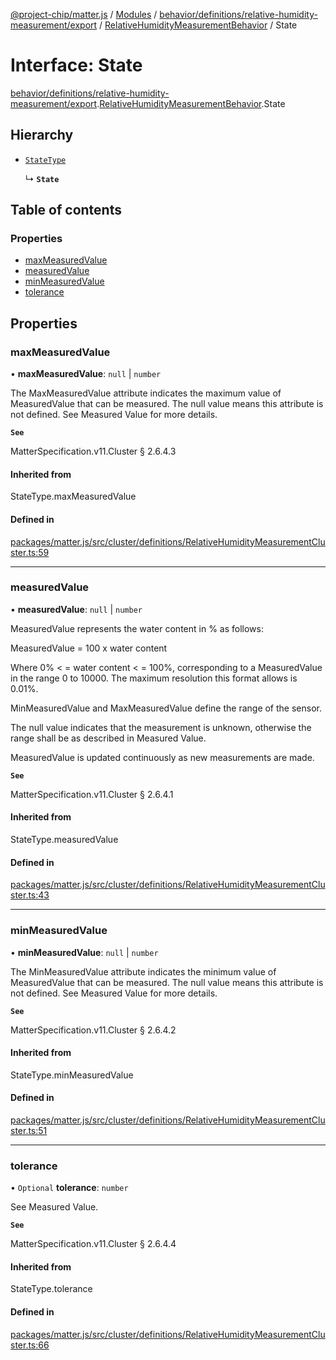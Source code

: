 [@project-chip/matter.js](../README.md) / [Modules](../modules.md) / [behavior/definitions/relative-humidity-measurement/export](../modules/behavior_definitions_relative_humidity_measurement_export.md) / [RelativeHumidityMeasurementBehavior](../modules/behavior_definitions_relative_humidity_measurement_export.RelativeHumidityMeasurementBehavior.md) / State

# Interface: State

[behavior/definitions/relative-humidity-measurement/export](../modules/behavior_definitions_relative_humidity_measurement_export.md).[RelativeHumidityMeasurementBehavior](../modules/behavior_definitions_relative_humidity_measurement_export.RelativeHumidityMeasurementBehavior.md).State

## Hierarchy

- [`StateType`](../modules/behavior_definitions_relative_humidity_measurement_export._internal_.md#statetype)

  ↳ **`State`**

## Table of contents

### Properties

- [maxMeasuredValue](behavior_definitions_relative_humidity_measurement_export.RelativeHumidityMeasurementBehavior.State.md#maxmeasuredvalue)
- [measuredValue](behavior_definitions_relative_humidity_measurement_export.RelativeHumidityMeasurementBehavior.State.md#measuredvalue)
- [minMeasuredValue](behavior_definitions_relative_humidity_measurement_export.RelativeHumidityMeasurementBehavior.State.md#minmeasuredvalue)
- [tolerance](behavior_definitions_relative_humidity_measurement_export.RelativeHumidityMeasurementBehavior.State.md#tolerance)

## Properties

### maxMeasuredValue

• **maxMeasuredValue**: ``null`` \| `number`

The MaxMeasuredValue attribute indicates the maximum value of MeasuredValue that can be measured. The
null value means this attribute is not defined. See Measured Value for more details.

**`See`**

MatterSpecification.v11.Cluster § 2.6.4.3

#### Inherited from

StateType.maxMeasuredValue

#### Defined in

[packages/matter.js/src/cluster/definitions/RelativeHumidityMeasurementCluster.ts:59](https://github.com/project-chip/matter.js/blob/0c058ae17fdba4c0b89b8b13c309011d51782299/packages/matter.js/src/cluster/definitions/RelativeHumidityMeasurementCluster.ts#L59)

___

### measuredValue

• **measuredValue**: ``null`` \| `number`

MeasuredValue represents the water content in % as follows:

MeasuredValue = 100 x water content

Where 0% < = water content < = 100%, corresponding to a MeasuredValue in the range 0 to 10000. The
maximum resolution this format allows is 0.01%.

MinMeasuredValue and MaxMeasuredValue define the range of the sensor.

The null value indicates that the measurement is unknown, otherwise the range shall be as described in
Measured Value.

MeasuredValue is updated continuously as new measurements are made.

**`See`**

MatterSpecification.v11.Cluster § 2.6.4.1

#### Inherited from

StateType.measuredValue

#### Defined in

[packages/matter.js/src/cluster/definitions/RelativeHumidityMeasurementCluster.ts:43](https://github.com/project-chip/matter.js/blob/0c058ae17fdba4c0b89b8b13c309011d51782299/packages/matter.js/src/cluster/definitions/RelativeHumidityMeasurementCluster.ts#L43)

___

### minMeasuredValue

• **minMeasuredValue**: ``null`` \| `number`

The MinMeasuredValue attribute indicates the minimum value of MeasuredValue that can be measured. The
null value means this attribute is not defined. See Measured Value for more details.

**`See`**

MatterSpecification.v11.Cluster § 2.6.4.2

#### Inherited from

StateType.minMeasuredValue

#### Defined in

[packages/matter.js/src/cluster/definitions/RelativeHumidityMeasurementCluster.ts:51](https://github.com/project-chip/matter.js/blob/0c058ae17fdba4c0b89b8b13c309011d51782299/packages/matter.js/src/cluster/definitions/RelativeHumidityMeasurementCluster.ts#L51)

___

### tolerance

• `Optional` **tolerance**: `number`

See Measured Value.

**`See`**

MatterSpecification.v11.Cluster § 2.6.4.4

#### Inherited from

StateType.tolerance

#### Defined in

[packages/matter.js/src/cluster/definitions/RelativeHumidityMeasurementCluster.ts:66](https://github.com/project-chip/matter.js/blob/0c058ae17fdba4c0b89b8b13c309011d51782299/packages/matter.js/src/cluster/definitions/RelativeHumidityMeasurementCluster.ts#L66)

